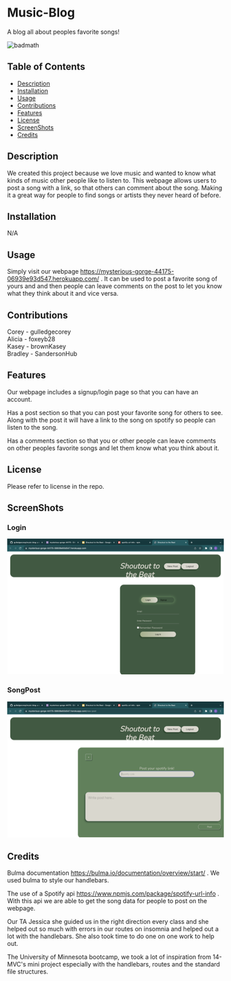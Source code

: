 # Music-Blog
A blog all about peoples favorite songs!

![badmath](https://img.shields.io/github/languages/top/lernantino/badmath)

 ## Table of Contents
- [Description](#Description)
- [Installation](#Installation)
- [Usage](#Usage)
- [Contributions](#Contributions)
- [Features](#Features)
- [License](#License)
- [ScreenShots](#ScreenShots)
- [Credits](#Credits)


## Description
We created this project because we love music and wanted to know what kinds of music other people like to listen to. This webpage allows users to post a song with a link, so that others can comment about the song. Making it a great way for people to find songs or artists they never heard of before.

## Installation

N/A

## Usage

Simply visit our webpage https://mysterious-gorge-44175-06939e93d547.herokuapp.com/ . It can be used to post a favorite song of yours and and then people can leave comments on the post to let you know what they think about it and vice versa.

## Contributions

Corey - gulledgecorey <br>
Alicia - foxeyb28 <br>
Kasey - brownKasey <br>
Bradley - SandersonHub <br>

## Features

Our webpage includes a signup/login page so that you can have an account.

Has a post section so that you can post your favorite song for others to see. Along with the post it will have a link to the song on spotify so people can listen to the song.

Has a comments section so that you or other people can leave comments on other peoples favorite songs and let them know what you think about it.

## License

Please refer to license in the repo.

## ScreenShots

### Login
![](public/assets/images/home-page.png)

### SongPost
![](public/assets/images/song-post.png)

## Credits

Bulma documentation https://bulma.io/documentation/overview/start/ . We used bulma to style our handlebars.

The use of a Spotify api https://www.npmjs.com/package/spotify-url-info . With this api we are able to get the song data for people to post on the webpage.

Our TA Jessica she guided us in the right direction every class and she helped out so much with errors in our routes on insomnia and helped out a lot with the handlebars. She also took time to do one on one work to help out.

The University of Minnesota bootcamp, we took a lot of inspiration from 14-MVC's mini project especially with the handlebars, routes and the standard file structures.
